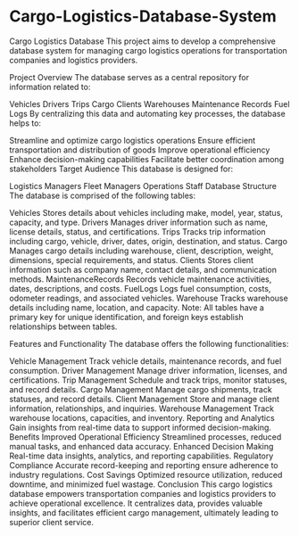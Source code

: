 # Cargo-Logistics-Database-System
Cargo Logistics Database This project aims to develop a comprehensive database system for managing cargo logistics operations for transportation companies and logistics providers.

Project Overview The database serves as a central repository for information related to:

Vehicles Drivers Trips Cargo Clients Warehouses Maintenance Records Fuel Logs By centralizing this data and automating key processes, the database helps to:

Streamline and optimize cargo logistics operations Ensure efficient transportation and distribution of goods Improve operational efficiency Enhance decision-making capabilities Facilitate better coordination among stakeholders Target Audience This database is designed for:

Logistics Managers Fleet Managers Operations Staff Database Structure The database is comprised of the following tables:

Vehicles Stores details about vehicles including make, model, year, status, capacity, and type. Drivers Manages driver information such as name, license details, status, and certifications. Trips Tracks trip information including cargo, vehicle, driver, dates, origin, destination, and status. Cargo Manages cargo details including warehouse, client, description, weight, dimensions, special requirements, and status. Clients Stores client information such as company name, contact details, and communication methods. MaintenanceRecords Records vehicle maintenance activities, dates, descriptions, and costs. FuelLogs Logs fuel consumption, costs, odometer readings, and associated vehicles. Warehouse Tracks warehouse details including name, location, and capacity. Note: All tables have a primary key for unique identification, and foreign keys establish relationships between tables.

Features and Functionality The database offers the following functionalities:

Vehicle Management Track vehicle details, maintenance records, and fuel consumption. Driver Management Manage driver information, licenses, and certifications. Trip Management Schedule and track trips, monitor statuses, and record details. Cargo Management Manage cargo shipments, track statuses, and record details. Client Management Store and manage client information, relationships, and inquiries. Warehouse Management Track warehouse locations, capacities, and inventory. Reporting and Analytics Gain insights from real-time data to support informed decision-making. Benefits Improved Operational Efficiency Streamlined processes, reduced manual tasks, and enhanced data accuracy. Enhanced Decision Making Real-time data insights, analytics, and reporting capabilities. Regulatory Compliance Accurate record-keeping and reporting ensure adherence to industry regulations. Cost Savings Optimized resource utilization, reduced downtime, and minimized fuel wastage. Conclusion This cargo logistics database empowers transportation companies and logistics providers to achieve operational excellence. It centralizes data, provides valuable insights, and facilitates efficient cargo management, ultimately leading to superior client service.
